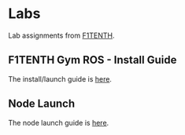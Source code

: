 # Labs
Lab assignments from [F1TENTH](https://github.com/f1tenth/f1tenth_labs_openrepo).

## F1TENTH Gym ROS - Install Guide
The install/launch guide is [here](https://github.com/CPP-F1TENTH-SDP/Labs/wiki/F1TENTH-Gym-ROS-%E2%80%90-Install-Guide).

## Node Launch
The node launch guide is [here](https://github.com/CPP-F1TENTH-SDP/Labs/wiki/Node-Launch).